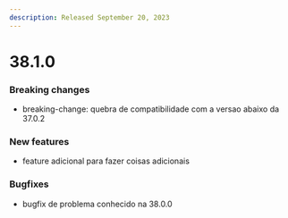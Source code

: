 ```yaml
---
description: Released September 20, 2023
---
```


# 38.1.0

### Breaking changes

* breaking-change: quebra de compatibilidade com a  versao abaixo da 37.0.2 

### New features

* feature adicional para fazer coisas adicionais 

### Bugfixes

* bugfix de problema conhecido na 38.0.0 

